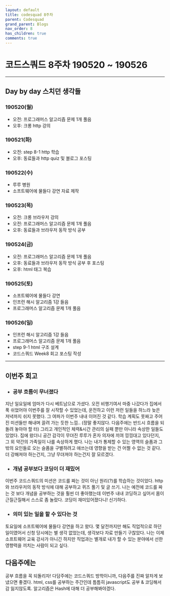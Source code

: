 ```yaml
---
layout: default
title: codesquad 8주차
parent: Codesquad
grand_parent: Blogs
nav_order: 8
has_children: true
comments: true
---
```


# 코드스쿼드 8주차 190520 ~ 190526

---

## Day by day 스치던 생각들

### 190520(월)

- 오전: 프로그래머스 알고리즘 문제 1개 풀음
- 오후: 크롱 http 강의

### 190521(화)

- 오전: step 8-1 http 학습
- 오후: 동료들과 http quiz 및 블로그 포스팅

### 190522(수)

- 루루 병원
- 소프트웨어에 물들다 강연 자료 제작

### 190523(목)

- 오전: 크롱 브라우저 강의
- 오전: 프로그래머스 알고리즘 문제 1개 풀음
- 오후: 동료들과 브라우저 동작 방식 공부

### 190524(금)

- 오전: 프로그래머스 알고리즘 문제 1개 풀음
- 오후: 동료들과 브라우저 동작 방식 공부 후 포스팅
- 오후: html 태그 복습

### 190525(토)

- 소프트웨어에 물들다 강연
- 인프런 해시 알고리즘 1강 들음
- 프로그래머스 알고리즘 문제 1개 풀음

### 190526(일)

- 인프런 해시 알고리즘 1강 들음
- 프로그래머스 알고리즘 문제 1개 풀음
- step 9-1 html 구조 설계
- 코드스쿼드 Week8 회고 포스팅 작성

---

## 이번주 회고

- ### 공부 흐름이 무너졌다

지난 일요일에 엄마가 다시 베트남으로 가셨다. 오전 비행기여서 마중 나갔다가 집에서 푹 쉬었어야 이번주를 잘 시작할 수 있었는데, 운전하고 이런 저런 일들을 하느라 늦은 저녁까지 쉬지 못했다. 그 여파가 이번주 내내 이어진 것 같다. 학습 계획도 못짜고 주어진 미션들만 해내며 끌려 가는 듯한 느낌.. (정말 좋지않다. 다음주에는 반드시 흐름을 되돌려 놓아야 할 터) 그리고 개인적인 체력&시간 관리의 실패 뿐만 아니라 속상한 일들도 있었다. 집에 왔더니 공간 감각이 무뎌진 루루가 혼자 의자에 끼여 낑낑대고 있다던지, 그 외 약간의 가족일이 나를 속상하게 했다. 나는 내가 통제할 수 있는 영역의 슬픔과 그 밖의 요인들로 오는 슬픔을 구별하려고 애쓰는데 영향을 받는 건 어쩔 수 없는 것 같다. 더 강해져야 하는건지, 그냥 무뎌져야 하는건지 잘 모르겠다.

- ### 개념 공부보다 코딩이 더 재밌어

이번주 코드스쿼드의 미션은 코드를 짜는 것이 아닌 원리(?)를 학습하는 것이었다. http와 브라우저의 동작 방식에 대해 공부하고 퀴즈 풀기 및 글 쓰기. 나는 예전에 코드를 짜는 것 보다 개념을 공부하는 것을 훨씬 더 좋아했는데 이번주 내내 코딩하고 싶어서 몸이 근질근질해서 스스로 좀 놀랐다. 코딩이 재미있어졌다니! 신기하다.

- ### 의미 있는 일을 할 수 있다는 것

토요일에 소프트웨어에 물들다 강연을 하고 왔다. 몇 달전까지만 해도 직업적으로 하던 일이였어서 신청 당시에는 별 생각 없었는데, 생각보다 자료 만들기 구찮았다. 나는 이제 소프트웨어 교육 강사가 아니긴 하지만 직업과는 별개로 내가 할 수 있는 분야에서 선한 영향력을 끼치는 사람이 되고 싶다.

## 다음주에는

공부 흐름을 꼭 되돌리자! 다담주에는 코드스쿼드 방학이니까, 다음주를 진짜 알차게 보냈으면 좋겠다. html, css를 공부하는 주간인데 틈틈히 javascript도 공부 & 코딩해서 감 잃지않도록. 알고리즘은 Hash에 대해 더 공부해봐야겠다.
